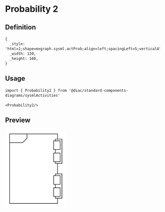 # Probability 2

## Definition

```
{
  _style: 'html=1;shape=mxgraph.sysml.actProb;align=left;spacingLeft=5;verticalAlign=top;spacingTop=-3;fontStyle=1;',
  _width: 120,
  _height: 160,
}
```

## Usage

```
import { Probability2 } from '@diac/standard-components-diagrams/sysmlActivities'

<Probability2/>
```

## Preview

<img src="./probability-2.png" width="200"/>
